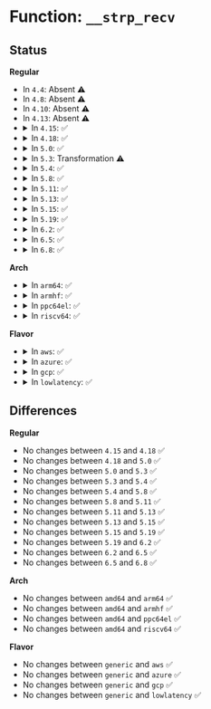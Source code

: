 # Function: <code>__strp_recv</code>

## Status
<b>Regular</b>
<ul>
<li>
In <code>4.4</code>: Absent ⚠️
</li>
<li>
In <code>4.8</code>: Absent ⚠️
</li>
<li>
In <code>4.10</code>: Absent ⚠️
</li>
<li>
In <code>4.13</code>: Absent ⚠️
</li>
<li>
<details>
<summary>In <code>4.15</code>: ✅</summary>

```c
int __strp_recv(read_descriptor_t *desc, struct sk_buff *orig_skb, unsigned int orig_offset, size_t orig_len, size_t max_msg_size, long int timeo);
```

**Collision:** Unique Static

**Inline:** No

**Transformation:** False

**Instances:**

```
In net/strparser/strparser.c (ffffffff8195ae80)
Location: net/strparser/strparser.c:100
Inline: False
Direct callers:
  - net/strparser/strparser.c:strp_recv
  - net/strparser/strparser.c:strp_process
```
**Symbols:**

```
ffffffff8195ae80-ffffffff8195b523: __strp_recv (STB_LOCAL)
```
</details>
</li>
<li>
<details>
<summary>In <code>4.18</code>: ✅</summary>

```c
int __strp_recv(read_descriptor_t *desc, struct sk_buff *orig_skb, unsigned int orig_offset, size_t orig_len, size_t max_msg_size, long int timeo);
```

**Collision:** Unique Static

**Inline:** No

**Transformation:** False

**Instances:**

```
In net/strparser/strparser.c (ffffffff819b4520)
Location: net/strparser/strparser.c:99
Inline: False
Direct callers:
  - net/strparser/strparser.c:strp_recv
  - net/strparser/strparser.c:strp_process
```
**Symbols:**

```
ffffffff819b4520-ffffffff819b4be5: __strp_recv (STB_LOCAL)
```
</details>
</li>
<li>
<details>
<summary>In <code>5.0</code>: ✅</summary>

```c
int __strp_recv(read_descriptor_t *desc, struct sk_buff *orig_skb, unsigned int orig_offset, size_t orig_len, size_t max_msg_size, long int timeo);
```

**Collision:** Unique Static

**Inline:** No

**Transformation:** False

**Instances:**

```
In net/strparser/strparser.c (ffffffff819eb550)
Location: net/strparser/strparser.c:99
Inline: False
Direct callers:
  - net/strparser/strparser.c:strp_recv
  - net/strparser/strparser.c:strp_process
```
**Symbols:**

```
ffffffff819eb550-ffffffff819ebbe4: __strp_recv (STB_LOCAL)
```
</details>
</li>
<li>
<details>
<summary>In <code>5.3</code>: Transformation ⚠️</summary>

```c
int __strp_recv(read_descriptor_t *desc, struct sk_buff *orig_skb, unsigned int orig_offset, size_t orig_len, size_t max_msg_size, long int timeo);
```

**Collision:** Unique Static

**Inline:** No

**Transformation:** True

**Instances:**

```
In net/strparser/strparser.c (0)
Location: net/strparser/strparser.c:97
Inline: False
Direct callers:
  - net/strparser/strparser.c:strp_recv
  - net/strparser/strparser.c:strp_process
```
**Symbols:**

```
ffffffff81a5a730-ffffffff81a5ad2a: __strp_recv (STB_LOCAL)
ffffffff81a5ada8-ffffffff81a5adec: __strp_recv.cold (STB_LOCAL)
```
</details>
</li>
<li>
<details>
<summary>In <code>5.4</code>: ✅</summary>

```c
int __strp_recv(read_descriptor_t *desc, struct sk_buff *orig_skb, unsigned int orig_offset, size_t orig_len, size_t max_msg_size, long int timeo);
```

**Collision:** Unique Static

**Inline:** No

**Transformation:** False

**Instances:**

```
In net/strparser/strparser.c (ffffffff81a91380)
Location: net/strparser/strparser.c:97
Inline: False
Direct callers:
  - net/strparser/strparser.c:strp_recv
  - net/strparser/strparser.c:strp_process
```
**Symbols:**

```
ffffffff81a91380-ffffffff81a91993: __strp_recv (STB_LOCAL)
```
</details>
</li>
<li>
<details>
<summary>In <code>5.8</code>: ✅</summary>

```c
int __strp_recv(read_descriptor_t *desc, struct sk_buff *orig_skb, unsigned int orig_offset, size_t orig_len, size_t max_msg_size, long int timeo);
```

**Collision:** Unique Static

**Inline:** No

**Transformation:** False

**Instances:**

```
In net/strparser/strparser.c (ffffffff81b8c7f0)
Location: net/strparser/strparser.c:97
Inline: False
Direct callers:
  - net/strparser/strparser.c:strp_recv
  - net/strparser/strparser.c:strp_process
```
**Symbols:**

```
ffffffff81b8c7f0-ffffffff81b8ce20: __strp_recv (STB_LOCAL)
```
</details>
</li>
<li>
<details>
<summary>In <code>5.11</code>: ✅</summary>

```c
int __strp_recv(read_descriptor_t *desc, struct sk_buff *orig_skb, unsigned int orig_offset, size_t orig_len, size_t max_msg_size, long int timeo);
```

**Collision:** Unique Static

**Inline:** No

**Transformation:** False

**Instances:**

```
In net/strparser/strparser.c (ffffffff81b9c440)
Location: net/strparser/strparser.c:97
Inline: False
Direct callers:
  - net/strparser/strparser.c:strp_recv
  - net/strparser/strparser.c:strp_process
```
**Symbols:**

```
ffffffff81b9c440-ffffffff81b9ca70: __strp_recv (STB_LOCAL)
```
</details>
</li>
<li>
<details>
<summary>In <code>5.13</code>: ✅</summary>

```c
int __strp_recv(read_descriptor_t *desc, struct sk_buff *orig_skb, unsigned int orig_offset, size_t orig_len, size_t max_msg_size, long int timeo);
```

**Collision:** Unique Static

**Inline:** No

**Transformation:** False

**Instances:**

```
In net/strparser/strparser.c (ffffffff81b8b500)
Location: net/strparser/strparser.c:97
Inline: False
Direct callers:
  - net/strparser/strparser.c:strp_recv
  - net/strparser/strparser.c:strp_process
```
**Symbols:**

```
ffffffff81b8b500-ffffffff81b8bb30: __strp_recv (STB_LOCAL)
```
</details>
</li>
<li>
<details>
<summary>In <code>5.15</code>: ✅</summary>

```c
int __strp_recv(read_descriptor_t *desc, struct sk_buff *orig_skb, unsigned int orig_offset, size_t orig_len, size_t max_msg_size, long int timeo);
```

**Collision:** Unique Static

**Inline:** No

**Transformation:** False

**Instances:**

```
In net/strparser/strparser.c (ffffffff81c577a0)
Location: net/strparser/strparser.c:89
Inline: False
Direct callers:
  - net/strparser/strparser.c:strp_recv
  - net/strparser/strparser.c:strp_process
```
**Symbols:**

```
ffffffff81c577a0-ffffffff81c57dd0: __strp_recv (STB_LOCAL)
```
</details>
</li>
<li>
<details>
<summary>In <code>5.19</code>: ✅</summary>

```c
int __strp_recv(read_descriptor_t *desc, struct sk_buff *orig_skb, unsigned int orig_offset, size_t orig_len, size_t max_msg_size, long int timeo);
```

**Collision:** Unique Static

**Inline:** No

**Transformation:** False

**Instances:**

```
In net/strparser/strparser.c (ffffffff81df8dd0)
Location: net/strparser/strparser.c:89
Inline: False
Direct callers:
  - net/strparser/strparser.c:strp_recv
  - net/strparser/strparser.c:strp_process
```
**Symbols:**

```
ffffffff81df8dd0-ffffffff81df9463: __strp_recv (STB_LOCAL)
```
</details>
</li>
<li>
<details>
<summary>In <code>6.2</code>: ✅</summary>

```c
int __strp_recv(read_descriptor_t *desc, struct sk_buff *orig_skb, unsigned int orig_offset, size_t orig_len, size_t max_msg_size, long int timeo);
```

**Collision:** Unique Static

**Inline:** No

**Transformation:** False

**Instances:**

```
In net/strparser/strparser.c (ffffffff81fcd3c0)
Location: net/strparser/strparser.c:89
Inline: False
Direct callers:
  - net/strparser/strparser.c:strp_recv
  - net/strparser/strparser.c:strp_process
```
**Symbols:**

```
ffffffff81fcd3c0-ffffffff81fcda4c: __strp_recv (STB_LOCAL)
```
</details>
</li>
<li>
<details>
<summary>In <code>6.5</code>: ✅</summary>

```c
int __strp_recv(read_descriptor_t *desc, struct sk_buff *orig_skb, unsigned int orig_offset, size_t orig_len, size_t max_msg_size, long int timeo);
```

**Collision:** Unique Static

**Inline:** No

**Transformation:** False

**Instances:**

```
In net/strparser/strparser.c (ffffffff82048cf0)
Location: net/strparser/strparser.c:89
Inline: False
Direct callers:
  - net/strparser/strparser.c:strp_recv
  - net/strparser/strparser.c:strp_process
```
**Symbols:**

```
ffffffff82048cf0-ffffffff82049378: __strp_recv (STB_LOCAL)
```
</details>
</li>
<li>
<details>
<summary>In <code>6.8</code>: ✅</summary>

```c
int __strp_recv(read_descriptor_t *desc, struct sk_buff *orig_skb, unsigned int orig_offset, size_t orig_len, size_t max_msg_size, long int timeo);
```

**Collision:** Unique Static

**Inline:** No

**Transformation:** False

**Instances:**

```
In net/strparser/strparser.c (ffffffff8211b070)
Location: net/strparser/strparser.c:89
Inline: False
Direct callers:
  - net/strparser/strparser.c:strp_recv
  - net/strparser/strparser.c:strp_process
```
**Symbols:**

```
ffffffff8211b070-ffffffff8211b6f8: __strp_recv (STB_LOCAL)
```
</details>
</li>
</ul>
<b>Arch</b>
<ul>
<li>
<details>
<summary>In <code>arm64</code>: ✅</summary>

```c
int __strp_recv(read_descriptor_t *desc, struct sk_buff *orig_skb, unsigned int orig_offset, size_t orig_len, size_t max_msg_size, long int timeo);
```

**Collision:** Unique Static

**Inline:** No

**Transformation:** False

**Instances:**

```
In net/strparser/strparser.c (ffff800010d5ef48)
Location: net/strparser/strparser.c:97
Inline: False
Direct callers:
  - net/strparser/strparser.c:strp_recv
  - net/strparser/strparser.c:strp_process
```
**Symbols:**

```
ffff800010d5ef48-ffff800010d5f4fc: __strp_recv (STB_LOCAL)
```
</details>
</li>
<li>
<details>
<summary>In <code>armhf</code>: ✅</summary>

```c
int __strp_recv(read_descriptor_t *desc, struct sk_buff *orig_skb, unsigned int orig_offset, size_t orig_len, size_t max_msg_size, long int timeo);
```

**Collision:** Unique Static

**Inline:** No

**Transformation:** False

**Instances:**

```
In net/strparser/strparser.c (c0e5eb34)
Location: net/strparser/strparser.c:97
Inline: False
Direct callers:
  - net/strparser/strparser.c:strp_recv
  - net/strparser/strparser.c:strp_process
```
**Symbols:**

```
c0e5eb34-c0e5f138: __strp_recv (STB_LOCAL)
```
</details>
</li>
<li>
<details>
<summary>In <code>ppc64el</code>: ✅</summary>

```c
int __strp_recv(read_descriptor_t *desc, struct sk_buff *orig_skb, unsigned int orig_offset, size_t orig_len, size_t max_msg_size, long int timeo);
```

**Collision:** Unique Static

**Inline:** No

**Transformation:** False

**Instances:**

```
In net/strparser/strparser.c (c000000000e999a0)
Location: net/strparser/strparser.c:97
Inline: False
Direct callers:
  - net/strparser/strparser.c:strp_recv
  - net/strparser/strparser.c:strp_process
```
**Symbols:**

```
c000000000e999a0-c000000000e9a118: __strp_recv (STB_LOCAL)
```
</details>
</li>
<li>
<details>
<summary>In <code>riscv64</code>: ✅</summary>

```c
int __strp_recv(read_descriptor_t *desc, struct sk_buff *orig_skb, unsigned int orig_offset, size_t orig_len, size_t max_msg_size, long int timeo);
```

**Collision:** Unique Static

**Inline:** No

**Transformation:** False

**Instances:**

```
In net/strparser/strparser.c (ffffffe0008946d4)
Location: net/strparser/strparser.c:97
Inline: False
Direct callers:
  - net/strparser/strparser.c:strp_recv
  - net/strparser/strparser.c:strp_process
```
**Symbols:**

```
ffffffe0008946d4-ffffffe000894bb2: __strp_recv (STB_LOCAL)
```
</details>
</li>
</ul>
<b>Flavor</b>
<ul>
<li>
<details>
<summary>In <code>aws</code>: ✅</summary>

```c
int __strp_recv(read_descriptor_t *desc, struct sk_buff *orig_skb, unsigned int orig_offset, size_t orig_len, size_t max_msg_size, long int timeo);
```

**Collision:** Unique Static

**Inline:** No

**Transformation:** False

**Instances:**

```
In net/strparser/strparser.c (ffffffff81a30a10)
Location: net/strparser/strparser.c:97
Inline: False
Direct callers:
  - net/strparser/strparser.c:strp_recv
  - net/strparser/strparser.c:strp_process
```
**Symbols:**

```
ffffffff81a30a10-ffffffff81a31023: __strp_recv (STB_LOCAL)
```
</details>
</li>
<li>
<details>
<summary>In <code>azure</code>: ✅</summary>

```c
int __strp_recv(read_descriptor_t *desc, struct sk_buff *orig_skb, unsigned int orig_offset, size_t orig_len, size_t max_msg_size, long int timeo);
```

**Collision:** Unique Static

**Inline:** No

**Transformation:** False

**Instances:**

```
In net/strparser/strparser.c (ffffffff819edc00)
Location: net/strparser/strparser.c:97
Inline: False
Direct callers:
  - net/strparser/strparser.c:strp_recv
  - net/strparser/strparser.c:strp_process
```
**Symbols:**

```
ffffffff819edc00-ffffffff819ee213: __strp_recv (STB_LOCAL)
```
</details>
</li>
<li>
<details>
<summary>In <code>gcp</code>: ✅</summary>

```c
int __strp_recv(read_descriptor_t *desc, struct sk_buff *orig_skb, unsigned int orig_offset, size_t orig_len, size_t max_msg_size, long int timeo);
```

**Collision:** Unique Static

**Inline:** No

**Transformation:** False

**Instances:**

```
In net/strparser/strparser.c (ffffffff81a9c5c0)
Location: net/strparser/strparser.c:97
Inline: False
Direct callers:
  - net/strparser/strparser.c:strp_recv
  - net/strparser/strparser.c:strp_process
```
**Symbols:**

```
ffffffff81a9c5c0-ffffffff81a9cbd3: __strp_recv (STB_LOCAL)
```
</details>
</li>
<li>
<details>
<summary>In <code>lowlatency</code>: ✅</summary>

```c
int __strp_recv(read_descriptor_t *desc, struct sk_buff *orig_skb, unsigned int orig_offset, size_t orig_len, size_t max_msg_size, long int timeo);
```

**Collision:** Unique Static

**Inline:** No

**Transformation:** False

**Instances:**

```
In net/strparser/strparser.c (ffffffff81aa87a0)
Location: net/strparser/strparser.c:97
Inline: False
Direct callers:
  - net/strparser/strparser.c:strp_recv
  - net/strparser/strparser.c:strp_process
```
**Symbols:**

```
ffffffff81aa87a0-ffffffff81aa8db3: __strp_recv (STB_LOCAL)
```
</details>
</li>
</ul>

## Differences
<b>Regular</b>
<ul>
<li>
No changes between <code>4.15</code> and <code>4.18</code> ✅
</li>
<li>
No changes between <code>4.18</code> and <code>5.0</code> ✅
</li>
<li>
No changes between <code>5.0</code> and <code>5.3</code> ✅
</li>
<li>
No changes between <code>5.3</code> and <code>5.4</code> ✅
</li>
<li>
No changes between <code>5.4</code> and <code>5.8</code> ✅
</li>
<li>
No changes between <code>5.8</code> and <code>5.11</code> ✅
</li>
<li>
No changes between <code>5.11</code> and <code>5.13</code> ✅
</li>
<li>
No changes between <code>5.13</code> and <code>5.15</code> ✅
</li>
<li>
No changes between <code>5.15</code> and <code>5.19</code> ✅
</li>
<li>
No changes between <code>5.19</code> and <code>6.2</code> ✅
</li>
<li>
No changes between <code>6.2</code> and <code>6.5</code> ✅
</li>
<li>
No changes between <code>6.5</code> and <code>6.8</code> ✅
</li>
</ul>
<b>Arch</b>
<ul>
<li>
No changes between <code>amd64</code> and <code>arm64</code> ✅
</li>
<li>
No changes between <code>amd64</code> and <code>armhf</code> ✅
</li>
<li>
No changes between <code>amd64</code> and <code>ppc64el</code> ✅
</li>
<li>
No changes between <code>amd64</code> and <code>riscv64</code> ✅
</li>
</ul>
<b>Flavor</b>
<ul>
<li>
No changes between <code>generic</code> and <code>aws</code> ✅
</li>
<li>
No changes between <code>generic</code> and <code>azure</code> ✅
</li>
<li>
No changes between <code>generic</code> and <code>gcp</code> ✅
</li>
<li>
No changes between <code>generic</code> and <code>lowlatency</code> ✅
</li>
</ul>
